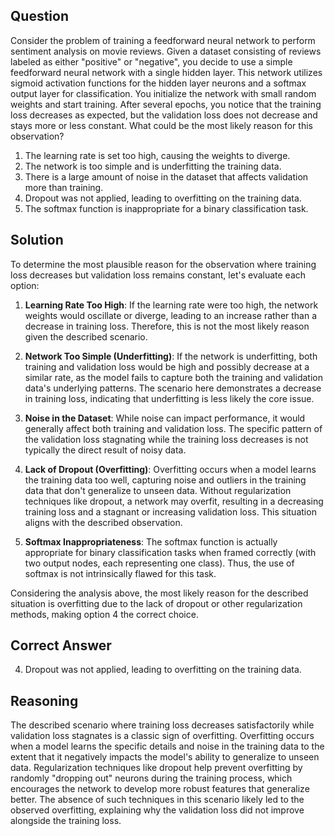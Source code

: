 ## Question
Consider the problem of training a feedforward neural network to perform sentiment analysis on movie reviews. Given a dataset consisting of reviews labeled as either "positive" or "negative", you decide to use a simple feedforward neural network with a single hidden layer. This network utilizes sigmoid activation functions for the hidden layer neurons and a softmax output layer for classification. You initialize the network with small random weights and start training. After several epochs, you notice that the training loss decreases as expected, but the validation loss does not decrease and stays more or less constant. What could be the most likely reason for this observation?

1. The learning rate is set too high, causing the weights to diverge.
2. The network is too simple and is underfitting the training data.
3. There is a large amount of noise in the dataset that affects validation more than training.
4. Dropout was not applied, leading to overfitting on the training data.
5. The softmax function is inappropriate for a binary classification task.

## Solution
To determine the most plausible reason for the observation where training loss decreases but validation loss remains constant, let's evaluate each option:

1. **Learning Rate Too High**: If the learning rate were too high, the network weights would oscillate or diverge, leading to an increase rather than a decrease in training loss. Therefore, this is not the most likely reason given the described scenario.

2. **Network Too Simple (Underfitting)**: If the network is underfitting, both training and validation loss would be high and possibly decrease at a similar rate, as the model fails to capture both the training and validation data's underlying patterns. The scenario here demonstrates a decrease in training loss, indicating that underfitting is less likely the core issue.

3. **Noise in the Dataset**: While noise can impact performance, it would generally affect both training and validation loss. The specific pattern of the validation loss stagnating while the training loss decreases is not typically the direct result of noisy data.

4. **Lack of Dropout (Overfitting)**: Overfitting occurs when a model learns the training data too well, capturing noise and outliers in the training data that don't generalize to unseen data. Without regularization techniques like dropout, a network may overfit, resulting in a decreasing training loss and a stagnant or increasing validation loss. This situation aligns with the described observation.

5. **Softmax Inappropriateness**: The softmax function is actually appropriate for binary classification tasks when framed correctly (with two output nodes, each representing one class). Thus, the use of softmax is not intrinsically flawed for this task.

Considering the analysis above, the most likely reason for the described situation is overfitting due to the lack of dropout or other regularization methods, making option 4 the correct choice.

## Correct Answer
4. Dropout was not applied, leading to overfitting on the training data.

## Reasoning
The described scenario where training loss decreases satisfactorily while validation loss stagnates is a classic sign of overfitting. Overfitting occurs when a model learns the specific details and noise in the training data to the extent that it negatively impacts the model's ability to generalize to unseen data. Regularization techniques like dropout help prevent overfitting by randomly "dropping out" neurons during the training process, which encourages the network to develop more robust features that generalize better. The absence of such techniques in this scenario likely led to the observed overfitting, explaining why the validation loss did not improve alongside the training loss.